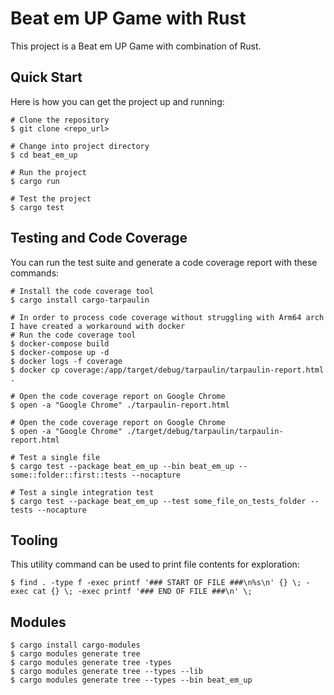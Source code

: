 # Beat em UP Game with Rust 

This project is a Beat em UP Game with combination of Rust.

## Quick Start

Here is how you can get the project up and running:

```
# Clone the repository
$ git clone <repo_url>

# Change into project directory
$ cd beat_em_up

# Run the project
$ cargo run

# Test the project
$ cargo test
```

## Testing and Code Coverage

You can run the test suite and generate a code coverage report with these commands:

```
# Install the code coverage tool
$ cargo install cargo-tarpaulin

# In order to process code coverage without struggling with Arm64 arch I have created a workaround with docker
# Run the code coverage tool
$ docker-compose build
$ docker-compose up -d
$ docker logs -f coverage
$ docker cp coverage:/app/target/debug/tarpaulin/tarpaulin-report.html .

# Open the code coverage report on Google Chrome
$ open -a "Google Chrome" ./tarpaulin-report.html

# Open the code coverage report on Google Chrome
$ open -a "Google Chrome" ./target/debug/tarpaulin/tarpaulin-report.html

# Test a single file
$ cargo test --package beat_em_up --bin beat_em_up -- some::folder::first::tests --nocapture 

# Test a single integration test
$ cargo test --package beat_em_up --test some_file_on_tests_folder -- tests --nocapture
```

## Tooling

This utility command can be used to print file contents for exploration:

```
$ find . -type f -exec printf '### START OF FILE ###\n%s\n' {} \; -exec cat {} \; -exec printf '### END OF FILE ###\n' \;
```

## Modules

```  
$ cargo install cargo-modules
$ cargo modules generate tree
$ cargo modules generate tree -types
$ cargo modules generate tree --types --lib
$ cargo modules generate tree --types --bin beat_em_up
```
